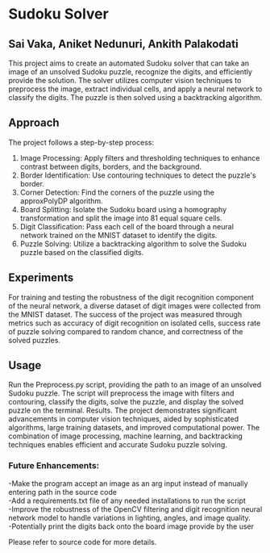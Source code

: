 # Sudoku Solver
## Sai Vaka, Aniket Nedunuri, Ankith Palakodati
This project aims to create an automated Sudoku solver that can take an image of an unsolved Sudoku puzzle, recognize the digits, and efficiently provide the solution. The solver utilizes computer vision techniques to preprocess the image, extract individual cells, and apply a neural network to classify the digits. The puzzle is then solved using a backtracking algorithm.

## Approach
The project follows a step-by-step process:
1. Image Processing: Apply filters and thresholding techniques to enhance contrast between digits, borders, and the background.
2. Border Identification: Use contouring techniques to detect the puzzle's border.
3. Corner Detection: Find the corners of the puzzle using the approxPolyDP algorithm.
4. Board Splitting: Isolate the Sudoku board using a homography transformation and split the image into 81 equal square cells.
5. Digit Classification: Pass each cell of the board through a neural network trained on the MNIST dataset to identify the digits.
6. Puzzle Solving: Utilize a backtracking algorithm to solve the Sudoku puzzle based on the classified digits.


## Experiments
For training and testing the robustness of the digit recognition component of the neural network, a diverse dataset of digit images were collected from the MNIST dataset. The success of the project was measured through metrics such as accuracy of digit recognition on isolated cells, success rate of puzzle solving compared to random chance, and correctness of the solved puzzles.

## Usage
Run the Preprocess.py script, providing the path to an image of an unsolved Sudoku puzzle. The script will preprocess the image with filters and contouring, classify the digits, solve the puzzle, and display the solved puzzle on the terminal. Results. The project demonstrates significant advancements in computer vision techniques, aided by sophisticated algorithms, large training datasets, and improved computational power. The combination of image processing, machine learning, and backtracking techniques enables efficient and accurate Sudoku puzzle solving.

### Future Enhancements:
-Make the program accept an image as an arg input instead of manually entering path in the source code   
-Add a requirements.txt file of any needed installations to run the script    
-Improve the robustness of the OpenCV filtering and digit recognition neural network model to handle variations in lighting, angles, and image quality.   
-Potentially print the digits back onto the board image provide by the user    

Please refer to source code for more details.
